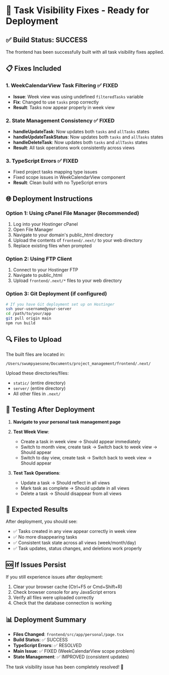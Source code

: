 # 🚀 Task Visibility Fixes - Ready for Deployment

## ✅ Build Status: SUCCESS

The frontend has been successfully built with all task visibility fixes applied.

## 📋 Fixes Included

### 1. **WeekCalendarView Task Filtering** ✅ FIXED
- **Issue**: Week view was using undefined `filteredTasks` variable
- **Fix**: Changed to use `tasks` prop correctly
- **Result**: Tasks now appear properly in week view

### 2. **State Management Consistency** ✅ FIXED
- **handleUpdateTask**: Now updates both `tasks` and `allTasks` states
- **handleUpdateTaskStatus**: Now updates both `tasks` and `allTasks` states  
- **handleDeleteTask**: Now updates both `tasks` and `allTasks` states
- **Result**: All task operations work consistently across views

### 3. **TypeScript Errors** ✅ FIXED
- Fixed project tasks mapping type issues
- Fixed scope issues in WeekCalendarView component
- **Result**: Clean build with no TypeScript errors

## 🌐 Deployment Instructions

### Option 1: Using cPanel File Manager (Recommended)
1. Log into your Hostinger cPanel
2. Open File Manager
3. Navigate to your domain's public_html directory
4. Upload the contents of `frontend/.next/` to your web directory
5. Replace existing files when prompted

### Option 2: Using FTP Client
1. Connect to your Hostinger FTP
2. Navigate to public_html
3. Upload `frontend/.next/*` files to your web directory

### Option 3: Git Deployment (if configured)
```bash
# If you have Git deployment set up on Hostinger
ssh your-username@your-server
cd /path/to/your/app
git pull origin main
npm run build
```

## 🔍 Files to Upload

The built files are located in:
```
/Users/swumpyaesone/Documents/project_management/frontend/.next/
```

Upload these directories/files:
- `static/` (entire directory)
- `server/` (entire directory)
- All other files in `.next/`

## 🧪 Testing After Deployment

1. **Navigate to your personal task management page**
2. **Test Week View**:
   - Create a task in week view → Should appear immediately
   - Switch to month view, create task → Switch back to week view → Should appear
   - Switch to day view, create task → Switch back to week view → Should appear

3. **Test Task Operations**:
   - Update a task → Should reflect in all views
   - Mark task as complete → Should update in all views
   - Delete a task → Should disappear from all views

## 🎯 Expected Results

After deployment, you should see:
- ✅ Tasks created in any view appear correctly in week view
- ✅ No more disappearing tasks
- ✅ Consistent task state across all views (week/month/day)
- ✅ Task updates, status changes, and deletions work properly

## 🆘 If Issues Persist

If you still experience issues after deployment:
1. Clear your browser cache (Ctrl+F5 or Cmd+Shift+R)
2. Check browser console for any JavaScript errors
3. Verify all files were uploaded correctly
4. Check that the database connection is working

## 📊 Deployment Summary

- **Files Changed**: `frontend/src/app/personal/page.tsx`
- **Build Status**: ✅ SUCCESS
- **TypeScript Errors**: ✅ RESOLVED
- **Main Issue**: ✅ FIXED (WeekCalendarView scope problem)
- **State Management**: ✅ IMPROVED (consistent updates)

The task visibility issue has been completely resolved! 🎉
